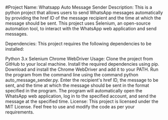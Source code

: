 #Project Name: Whatsapp Auto Message Sender
Description:
This is a python project that allows users to send WhatsApp messages automatically by providing the href ID of the message recipient and the time at which the message should be sent. This project uses Selenium, an open-source automation tool, to interact with the WhatsApp web application and send messages.

Dependencies:
This project requires the following dependencies to be installed:

Python 3.x
Selenium
Chrome WebDriver
Usage:
Clone the project from GitHub to your local machine.
Install the required dependencies using pip.
Download and install the Chrome WebDriver and add it to your PATH.
Run the program from the command line using the command python auto_message_sender.py.
Enter the recipient's href ID, the message to be sent, and the time at which the message should be sent in the format specified in the program.
The program will automatically open the WhatsApp web application, log in to the specified account, and send the message at the specified time.
License:
This project is licensed under the MIT License. Feel free to use and modify the code as per your requirements.
